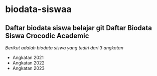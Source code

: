 # biodata-siswaa
Daftar biodata siswa belajar git
Daftar Biodata Siswa Crocodic Academic
----
*Berikut adalah biodata siswa yang tediri dari 3 angkatan*
- Angkatan 2021
- Angkatan 2022
- Angkatan 2023
